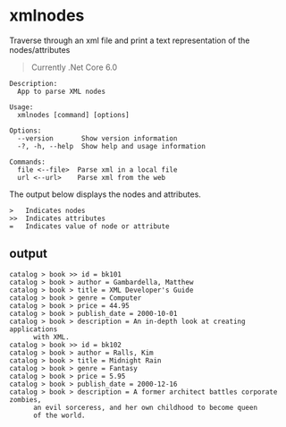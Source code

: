 # xmlnodes

Traverse through an xml file and print a text representation of the nodes/attributes

> Currently .Net Core 6.0

```text
Description:
  App to parse XML nodes

Usage:
  xmlnodes [command] [options]

Options:
  --version       Show version information
  -?, -h, --help  Show help and usage information

Commands:
  file <--file>  Parse xml in a local file
  url <--url>    Parse xml from the web

```


The output below displays the nodes and attributes.

```text
>   Indicates nodes
>>  Indicates attributes
=   Indicates value of node or attribute
```


## output

```text
catalog > book >> id = bk101
catalog > book > author = Gambardella, Matthew
catalog > book > title = XML Developer's Guide
catalog > book > genre = Computer
catalog > book > price = 44.95
catalog > book > publish_date = 2000-10-01
catalog > book > description = An in-depth look at creating applications
      with XML.
catalog > book >> id = bk102
catalog > book > author = Ralls, Kim
catalog > book > title = Midnight Rain
catalog > book > genre = Fantasy
catalog > book > price = 5.95
catalog > book > publish_date = 2000-12-16
catalog > book > description = A former architect battles corporate zombies,
      an evil sorceress, and her own childhood to become queen
      of the world.
```      
